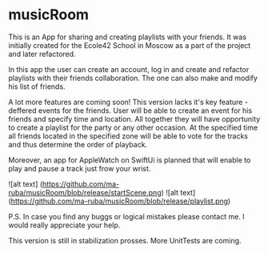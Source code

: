 # musicRoom
This is an App for sharing and creating playlists with your friends.
It was initially created for the Ecole42 School in Moscow as a part of the project and later refactored.

In this app the user can create an account, log in and create and refactor playlists with their friends collaboration. The one can also make and modify his list of friends. 

 A lot more features are coming soon!
This version lacks it's key feature - deffered events for the friends. User will be able to create an event for his friends and specify time and location. All together they will have opportunity to create a playlist for the party or any other occasion. At the specified time all friends located in the specified zone will be able to vote for the tracks and thus determine the order of playback.

Moreover, an app for AppleWatch on SwiftUi is planned that will enable to play and pause a track just frow your wrist.

![alt text] (https://github.com/ma-ruba/musicRoom/blob/release/startScene.png)
![alt text] (https://github.com/ma-ruba/musicRoom/blob/release/playlist.png)

P.S. In case you find any buggs or logical mistakes please contact me. I would really appreciate your help.

This version is still in stabilization prosses. More UnitTests are coming.
